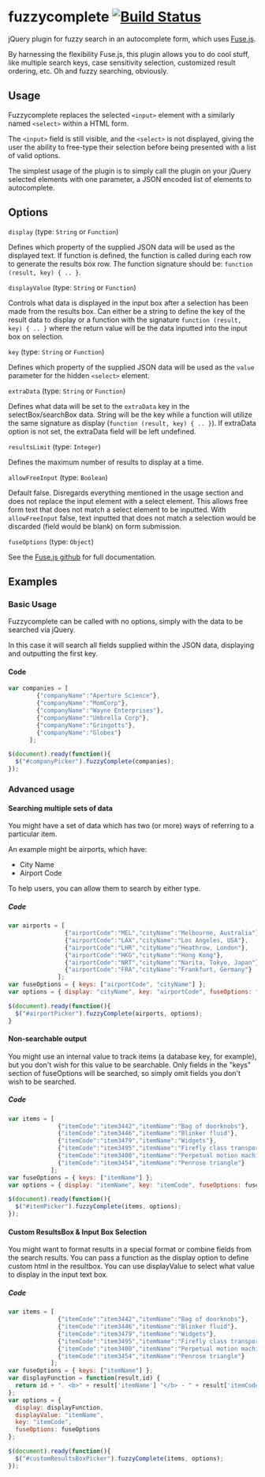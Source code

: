 # fuzzycomplete [![Build Status](https://travis-ci.org/aliask/fuzzycomplete.svg?branch=master)](https://travis-ci.org/aliask/fuzzycomplete)

jQuery plugin for fuzzy search in an autocomplete form, which uses [Fuse.js](https://github.com/krisk/Fuse).

By harnessing the flexibility Fuse.js, this plugin allows you to do cool stuff, like multiple search keys, case sensitivity selection, customized result ordering, etc. Oh and fuzzy searching, obviously.

## Usage

Fuzzycomplete replaces the selected `<input>` element with a similarly named `<select>` within a HTML form.

The `<input>` field is still visible, and the `<select>` is not displayed, giving the user the ability to free-type their selection before being presented with a list of valid options.

The simplest usage of the plugin is to simply call the plugin on your jQuery selected elements with one parameter, a JSON encoded list of elements to autocomplete.

## Options

`display` (type: `String` or `Function`)

Defines which property of the supplied JSON data will be used as the displayed text. If function is defined, the function is called during each row to generate the results box row. The function signature should be: `function (result, key) { .. }`.

`displayValue` (type: `String` or `Function`)

Controls what data is displayed in the input box after a selection has been made from the results box. Can either be a string to define the key of the result data to display or a function with the signature `function (result, key) { .. }` where the return value will be the data inputted into the input box on selection.

`key` (type: `String` or `Function`)

Defines which property of the supplied JSON data will be used as the `value` parameter for the hidden `<select>` element.

`extraData` (type: `String` or `Function`)

Defines what data will be set to the `extraData` key in the selectBox/searchBox  data. String will be the key while a function will utilize the same signature as display (`function (result, key) { .. }`). If extraData option is not set, the extraData field will be left undefined.

`resultsLimit` (type: `Integer`)

Defines the maximum number of results to display at a time.

`allowFreeInput` (type: `Boolean`)

Default false. Disregards everything mentioned in the usage section and does not replace the input element with a select element. This allows free form text that does not match a select element to be inputted. With `allowFreeInput` false, text inputted that does not match a selection would be discarded (field would be blank) on form submission.

`fuseOptions` (type: `Object`)

See the [Fuse.js github](https://github.com/krisk/Fuse) for full documentation.

## Examples

### Basic Usage

Fuzzycomplete can be called with no options, simply with the data to be searched via jQuery.

In this case it will search all fields supplied within the JSON data, displaying and outputting the first key.

#### Code

```javascript
var companies = [
        {"companyName":"Aperture Science"},
        {"companyName":"MomCorp"},
        {"companyName":"Wayne Enterprises"},
        {"companyName":"Umbrella Corp"},
        {"companyName":"Gringotts"},
        {"companyName":"Globex"}
      ];

$(document).ready(function(){
  $("#companyPicker").fuzzyComplete(companies);
});
```

### Advanced usage

#### Searching multiple sets of data

You might have a set of data which has two (or more) ways of referring to a particular item.

An example might be airports, which have:

- City Name
- Airport Code

To help users, you can allow them to search by either type.

##### Code

```javascript
var airports = [
                {"airportCode":"MEL","cityName":"Melbourne, Australia"},
                {"airportCode":"LAX","cityName":"Los Angeles, USA"},
                {"airportCode":"LHR","cityName":"Heathrow, London"},
                {"airportCode":"HKG","cityName":"Hong Kong"},
                {"airportCode":"NRT","cityName":"Narita, Tokyo, Japan"},
                {"airportCode":"FRA","cityName":"Frankfurt, Germany"}
              ];
var fuseOptions = { keys: ["airportCode", "cityName"] };
var options = { display: "cityName", key: "airportCode", fuseOptions: fuseOptions };

$(document).ready(function(){
  $("#airportPicker").fuzzyComplete(airports, options);
}
```

#### Non-searchable output

You might use an internal value to track items (a database key, for example), but you don't wish for this value to be searchable. Only fields in the "keys" section of fuseOptions will be searched, so simply omit fields you don't wish to be searched.

##### Code

```javascript
var items = [
              {"itemCode":"item3442","itemName":"Bag of doorknobs"},
              {"itemCode":"item3446","itemName":"Blinker fluid"},
              {"itemCode":"item3479","itemName":"Widgets"},
              {"itemCode":"item3495","itemName":"Firefly class transport ship"},
              {"itemCode":"item3400","itemName":"Perpetual motion machine"},
              {"itemCode":"item3454","itemName":"Penrose triangle"}
            ];
var fuseOptions = { keys: ["itemName"] };
var options = { display: "itemName", key: "itemCode", fuseOptions: fuseOptions };

$(document).ready(function(){
  $("#itemPicker").fuzzyComplete(items, options);
});
```


#### Custom ResultsBox & Input Box Selection

You might want to format results in a special format or combine fields from the search results. You can pass a function as the display option to define custom html in the resultbox. You can use displayValue to select what value to display in the input text box.

##### Code

```javascript
var items = [
              {"itemCode":"item3442","itemName":"Bag of doorknobs"},
              {"itemCode":"item3446","itemName":"Blinker fluid"},
              {"itemCode":"item3479","itemName":"Widgets"},
              {"itemCode":"item3495","itemName":"Firefly class transport ship"},
              {"itemCode":"item3400","itemName":"Perpetual motion machine"},
              {"itemCode":"item3454","itemName":"Penrose triangle"}
            ];
var fuseOptions = { keys: ["itemName"] };
var displayFunction = function(result,id) {
  return id + ". <b>" + result['itemName'] "</b> - " + result['itemCode'];
};
var options = {
  display: displayFunction,
  displayValue: "itemName",
  key: "itemCode",
  fuseOptions: fuseOptions
};

$(document).ready(function(){
  $("#customResultsBoxPicker").fuzzyComplete(items, options);
});
```
